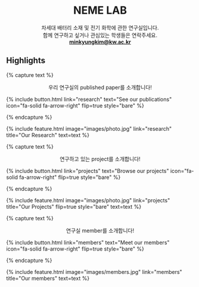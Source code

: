 ---
---

<div style="text-align:center;">

<h1><b>NEME LAB</b></h1>

차세대 배터리 소재 및 전기 화학에 관한 연구실입니다.<br>
함께 연구하고 싶거나 관심있는 학생들은 연락주세요.<br>
<b>minkyungkim@kw.ac.kr</b>

</div>

## Highlights

{% capture text %}

<div style="text-align:center;">
우리 연구실의 published paper를 소개합니다!
</div>

{%
  include button.html
  link="research"
  text="See our publications"
  icon="fa-solid fa-arrow-right"
  flip=true
  style="bare"
%}

{% endcapture %}

{%
  include feature.html
  image="images/photo.jpg"
  link="research"
  title="Our Research"
  text=text
%}

{% capture text %}

<div style="text-align:center;">
연구하고 있는 project를 소개합니다!
</div>

{%
  include button.html
  link="projects"
  text="Browse our projects"
  icon="fa-solid fa-arrow-right"
  flip=true
  style="bare"
%}

{% endcapture %}

{%
  include feature.html
  image="images/photo.jpg"
  link="projects"
  title="Our Projects"
  flip=true
  style="bare"
  text=text
%}

{% capture text %}

<div style="text-align:center;">
연구실 member를 소개합니다!
</div>

{%
  include button.html
  link="members"
  text="Meet our members"
  icon="fa-solid fa-arrow-right"
  flip=true
  style="bare"
%}

{% endcapture %}

{%
  include feature.html
  image="images/members.jpg"
  link="members"
  title="Our members"
  text=text
%}
